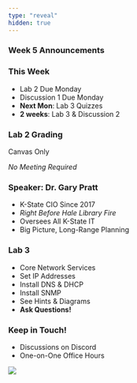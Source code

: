 ```yaml
---
type: "reveal"
hidden: true
---
```


<section>
	<h3>Week 5 Announcements</h3>
</section>
<section>
	<h3>This Week</h3>
	<ul>
		<li>Lab 2 Due Monday</li>
		<li>Discussion 1 Due Monday
		<li><b>Next Mon</b>: Lab 3 Quizzes</li>
		<li><b>2 weeks</b>: Lab 3 & Discussion 2</li>
	</ul>
</section>
<section>
	<h3>Lab 2 Grading</h3>
	<p>Canvas Only</p>
	<p><i>No Meeting Required</i></p>
</section>
<section>
	<h3>Speaker: Dr. Gary Pratt</h3>
	<ul>
		<li>K-State CIO Since 2017</li>
		<li><i>Right Before Hale Library Fire</i></li>
		<li>Oversees All K-State IT</li>
		<li>Big Picture, Long-Range Planning</li>
	</ul>
</section>
<section>
	<h3>Lab 3</h3>
	<ul>
	  <li>Core Network Services</li>
	  <li>Set IP Addresses</li>
	  <li>Install DNS & DHCP</li>
	  <li>Install SNMP</li>
	  <li>See Hints & Diagrams</li>
	  <li><b>Ask Questions!</b></li>
	</ul>
</section>
<section>
	<h3>Keep in Touch!</h3>
	<ul>
	  <li>Discussions on Discord</li>
	  <li>One-on-One Office Hours</li>
	</ul>
</section>
<section>
  <img class="stretch" src="https://media.giphy.com/media/xUA7aRuBrh8DNTVcze/giphy.gif">
</section>